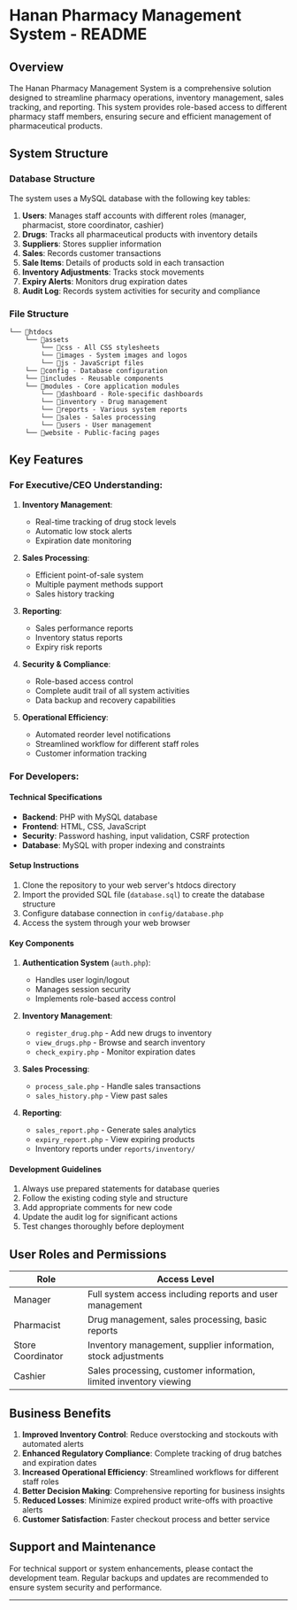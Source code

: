 # Hanan Pharmacy Management System - README

## Overview
The Hanan Pharmacy Management System is a comprehensive solution designed to streamline pharmacy operations, inventory management, sales tracking, and reporting. This system provides role-based access to different pharmacy staff members, ensuring secure and efficient management of pharmaceutical products.

## System Structure

### Database Structure
The system uses a MySQL database with the following key tables:

1. **Users**: Manages staff accounts with different roles (manager, pharmacist, store coordinator, cashier)
2. **Drugs**: Tracks all pharmaceutical products with inventory details
3. **Suppliers**: Stores supplier information
4. **Sales**: Records customer transactions
5. **Sale Items**: Details of products sold in each transaction
6. **Inventory Adjustments**: Tracks stock movements
7. **Expiry Alerts**: Monitors drug expiration dates
8. **Audit Log**: Records system activities for security and compliance

### File Structure
```
└── 📁htdocs
    └── 📁assets
        └── 📁css - All CSS stylesheets
        └── 📁images - System images and logos
        └── 📁js - JavaScript files
    └── 📁config - Database configuration
    └── 📁includes - Reusable components
    └── 📁modules - Core application modules
        └── 📁dashboard - Role-specific dashboards
        └── 📁inventory - Drug management
        └── 📁reports - Various system reports
        └── 📁sales - Sales processing
        └── 📁users - User management
    └── 📁website - Public-facing pages
```

## Key Features

### For Executive/CEO Understanding:
1. **Inventory Management**:
   - Real-time tracking of drug stock levels
   - Automatic low stock alerts
   - Expiration date monitoring

2. **Sales Processing**:
   - Efficient point-of-sale system
   - Multiple payment methods support
   - Sales history tracking

3. **Reporting**:
   - Sales performance reports
   - Inventory status reports
   - Expiry risk reports

4. **Security & Compliance**:
   - Role-based access control
   - Complete audit trail of all system activities
   - Data backup and recovery capabilities

5. **Operational Efficiency**:
   - Automated reorder level notifications
   - Streamlined workflow for different staff roles
   - Customer information tracking

### For Developers:

#### Technical Specifications
- **Backend**: PHP with MySQL database
- **Frontend**: HTML, CSS, JavaScript
- **Security**: Password hashing, input validation, CSRF protection
- **Database**: MySQL with proper indexing and constraints

#### Setup Instructions
1. Clone the repository to your web server's htdocs directory
2. Import the provided SQL file (`database.sql`) to create the database structure
3. Configure database connection in `config/database.php`
4. Access the system through your web browser

#### Key Components
1. **Authentication System** (`auth.php`):
   - Handles user login/logout
   - Manages session security
   - Implements role-based access control

2. **Inventory Management**:
   - `register_drug.php` - Add new drugs to inventory
   - `view_drugs.php` - Browse and search inventory
   - `check_expiry.php` - Monitor expiration dates

3. **Sales Processing**:
   - `process_sale.php` - Handle sales transactions
   - `sales_history.php` - View past sales

4. **Reporting**:
   - `sales_report.php` - Generate sales analytics
   - `expiry_report.php` - View expiring products
   - Inventory reports under `reports/inventory/`

#### Development Guidelines
1. Always use prepared statements for database queries
2. Follow the existing coding style and structure
3. Add appropriate comments for new code
4. Update the audit log for significant actions
5. Test changes thoroughly before deployment

## User Roles and Permissions

| Role              | Access Level                                                                 |
|-------------------|-----------------------------------------------------------------------------|
| Manager           | Full system access including reports and user management                    |
| Pharmacist        | Drug management, sales processing, basic reports                            |
| Store Coordinator | Inventory management, supplier information, stock adjustments               |
| Cashier           | Sales processing, customer information, limited inventory viewing           |

## Business Benefits

1. **Improved Inventory Control**: Reduce overstocking and stockouts with automated alerts
2. **Enhanced Regulatory Compliance**: Complete tracking of drug batches and expiration dates
3. **Increased Operational Efficiency**: Streamlined workflows for different staff roles
4. **Better Decision Making**: Comprehensive reporting for business insights
5. **Reduced Losses**: Minimize expired product write-offs with proactive alerts
6. **Customer Satisfaction**: Faster checkout process and better service

## Support and Maintenance
For technical support or system enhancements, please contact the development team. Regular backups and updates are recommended to ensure system security and performance.

---

